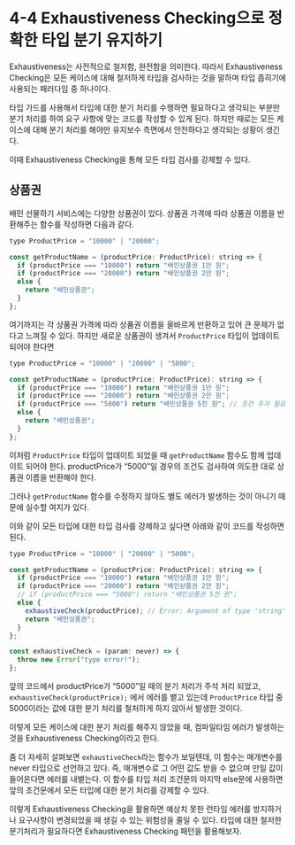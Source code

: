 # 4-4 Exhaustiveness Checking으로 정확한 타입 분기 유지하기

Exhaustiveness는 사전적으로 철저함, 완전함을 의미한다. 따라서 Exhaustiveness Checking은 모든 케이스에 대해 철저하게 타입을 검사하는 것을 말하며 타입 좁히기에 사용되는 패러다임 중 하나이다.

타입 가드를 사용해서 타입에 대한 분기 처리를 수행하면 필요하다고 생각되는 부분만 분기 처리를 하여 요구 사항에 맞는 코드를 작성할 수 있게 된다. 하지만 때로는 모든 케이스에 대해 분기 처리를 해야만 유지보수 측면에서 안전하다고 생각되는 상황이 생긴다.

이때 Exhaustiveness Checking을 통해 모든 타입 검사를 강제할 수 있다.

## 상품권

배민 선물하기 서비스에는 다양한 상품권이 있다. 상품권 가격에 따라 상품권 이름을 반환해주는 함수를 작성하면 다음과 같다.

```jsx
type ProductPrice = "10000" | "20000";

const getProductName = (productPrice: ProductPrice): string => {
  if (productPrice === "10000") return "배민상품권 1만 원";
  if (productPrice === "20000") return "배민상품권 2만 원";
  else {
    return "배민상품권";
  }
};
```

여기까지는 각 상품권 가격에 따라 상품권 이름을 올바르게 반환하고 있어 큰 문제가 없다고 느껴질 수 있다. 하지만 새로운 상품권이 생겨서 `ProductPrice` 타입이 업데이트 되어야 한다면

```jsx
type ProductPrice = "10000" | "20000" | "5000";

const getProductName = (productPrice: ProductPrice): string => {
  if (productPrice === "10000") return "배민상품권 1만 원";
  if (productPrice === "20000") return "배민상품권 2만 원";
  if (productPrice === "5000") return "배민상품권 5천 원"; // 조건 추가 필요
  else {
    return "배민상품권";
  }
};
```

이처럼 `ProductPrice` 타입이 업데이트 되었을 때 `getProductName` 함수도 함께 업데이트 되어야 한다. productPrice가 “5000”일 경우의 조건도 검사하여 의도한 대로 상품권 이름을 반환해야 한다.

그러나 `getProductName` 함수를 수정하지 않아도 별도 에러가 발생하는 것이 아니기 때문에 실수할 여지가 있다.

이와 같이 모든 타입에 대한 타입 검사를 강제하고 싶다면 아래와 같이 코드를 작성하면 된다.

```jsx
type ProductPrice = "10000" | "20000" | "5000";

const getProductName = (productPrice: ProductPrice): string => {
  if (productPrice === "10000") return "배민상품권 1만 원";
  if (productPrice === "20000") return "배민상품권 2만 원";
  // if (productPrice === "5000") return "배민상품권 5천 원";
  else {
    exhaustiveCheck(productPrice); // Error: Argument of type 'string' is not assignable to parameter of type 'never'
    return "배민상품권";
  }
};

const exhaustiveCheck = (param: never) => {
  throw new Error("type error!");
};
```

앞의 코드에서 productPrice가 “5000”일 때의 분기 처리가 주석 처리 되었고, `exhaustiveCheck(productPrice);` 에서 에러를 뱉고 있는데 `ProductPrice` 타입 중 5000이라는 값에 대한 분기 처리를 철처하게 하지 않아서 발생한 것이다.

이렇게 모든 케이스에 대한 분기 처리를 해주지 않았을 때, 컴파일타임 에러가 발생하는 것을 Exhaustiveness Checking이라고 한다.

좀 더 자세히 살펴보면 `exhaustiveCheck`라는 함수가 보일텐데, 이 함수는 매개변수를 never 타입으로 선언하고 있다. 즉, 매개변수로 그 어떤 값도 받을 수 없으며 만일 값이 들어온다면 에러를 내뱉는다. 이 함수를 타입 처리 조건문의 마지막 else문에 사용하면 앞의 조건문에서 모든 타입에 대한 분기 처리를 강제할 수 있다.

이렇게 Exhaustiveness Checking을 활용하면 예상치 못한 런타임 에러를 방지하거나 요구사항이 변경되었을 때 생길 수 있는 위험성을 줄일 수 있다. 타입에 대한 철저한 분기처리가 필요하다면 Exhaustiveness Checking 패턴을 활용해보자.
